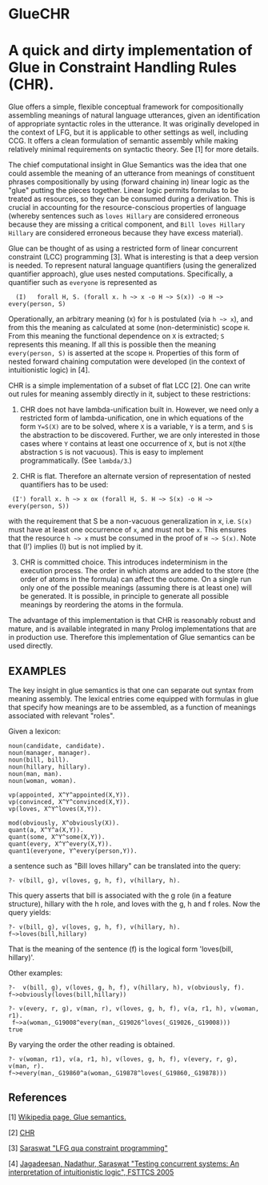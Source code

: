 # GlueCHR
# A quick and dirty implementation of Glue in Constraint Handling Rules (CHR).

Glue offers a simple, flexible conceptual framework for compositionally assembling meanings of natural language utterances, given an identification of appropriate syntactic roles in the utterance. It was originally developed in the context of LFG, but it is applicable to other settings as well, including CCG. It offers a clean formulation of semantic assembly while making relatively minimal requirements on syntactic theory. See [1] for more details.

The chief computational insight in Glue Semantics was the idea that one could assemble the meaning of an utterance from meanings of constituent phrases compositionally by using (forward chaining in) linear logic as the "glue" putting the pieces together. Linear logic permits formulas to be treated as resources, so they can be consumed during a derivation. This is crucial in accounting for the resource-conscious properties of language (whereby sentences such as `loves Hillary` are considered erroneous because they are missing a critical component, and `Bill loves Hillary Hillary` are considered erroneous because they have excess material). 

Glue can be thought of as using a restricted form of linear concurrent constraint (LCC) programming [3]. What is interesting is that a deep version is needed. To represent natural language quantifiers (using the generalized quantifier approach), glue uses nested computations. Specifically, a quantifier such as `everyone` is represented as
 ```
   (I)   forall H, S. (forall x. h ~> x -o H ~> S(x)) -o H ~> every(person, S)
```
Operationally, an arbitrary meaning (x) for `h` is postulated (via `h ~> x`), and from this the meaning as calculated at some (non-deterministic) scope `H`. From this meaning the functional dependence on `X` is extracted; `S` represents this meaning. If all this is possible then the meaning `every(person, S)` is asserted at the scope `H`. Properties of this form of nested forward chaining computation were developed (in the context of intuitionistic logic) in [4].

CHR is a simple implementation of a subset of flat LCC [2]. One can write out rules for meaning assembly directly in it, subject to these restrictions:
  1.  CHR does not have lambda-unification built in. However, we need only a restricted form of lambda-unification, one in which equations of the form `Y=S(X)` are to be solved, where `X` is a variable, `Y` is a term, and `S` is the abstraction to be discovered. Further, we are only interested in those cases where `Y` contains at least one occurrence of `X`, but is not `X`(the abstraction `S` is not vacuous). This is easy to implement programmatically. (See `lambda/3`.)

  2. CHR is flat. Therefore an alternate version of representation of nested quantifiers has to be used:
  ```
   (I') forall x. h ~> x ox (forall H, S. H ~> S(x) -o H ~> every(person, S))
 ```
 with the requirement that S be a non-vacuous generalization in x, i.e. `S(x)` must have at least one occurrence of `x`, and must not be `x`.
 This ensures that the resource `h ~> x` must be consumed in the proof of `H ~> S(x)`. Note that (I') implies (I) but is not implied by it.

  3. CHR is committed choice. This introduces indeterminism in the execution process. The order in which atoms are added to the store (the order of atoms in the formula) can affect the outcome. On a single run only one of the possible meanings (assuming there is at least one) will be generated. It is possible, in principle to generate all possible meanings by reordering the atoms in the formula.

The advantage of this implementation is that CHR is reasonably robust and mature, and is available integrated in many Prolog implementations that are in production use. Therefore this implementation of Glue semantics can be used directly. 

## EXAMPLES
 
The key insight in glue semantics is that one can separate out syntax from meaning assembly. The lexical entries come equipped with formulas in glue that specify how meanings are to be assembled, as a function of meanings associated with relevant "roles". 

Given a lexicon:
```
noun(candidate, candidate).
noun(manager, manager).
noun(bill, bill).
noun(hillary, hillary).
noun(man, man).
noun(woman, woman).

vp(appointed, X^Y^appointed(X,Y)).
vp(convinced, X^Y^convinced(X,Y)).
vp(loves, X^Y^loves(X,Y)).

mod(obviously, X^obviously(X)).
quant(a, X^Y^a(X,Y)).
quant(some, X^Y^some(X,Y)).
quant(every, X^Y^every(X,Y)).
quant1(everyone, Y^every(person,Y)).
```
a sentence such as "Bill loves hillary" can be translated into the query:
```
?- v(bill, g), v(loves, g, h, f), v(hillary, h).
```
This query asserts that bill is associated with the g role (in a feature structure), hillary with the h role, and
loves with the g, h and f roles. Now the query yields:
```
?- v(bill, g), v(loves, g, h, f), v(hillary, h).
f~>loves(bill,hillary)
```
That is the meaning of the sentence (f) is the logical form 'loves(bill, hillary)'.

Other examples:
```
?-  v(bill, g), v(loves, g, h, f), v(hillary, h), v(obviously, f).
f~>obviously(loves(bill,hillary))
```
```
?- v(every, r, g), v(man, r), v(loves, g, h, f), v(a, r1, h), v(woman, r1).
 f~>a(woman,_G19008^every(man,_G19026^loves(_G19026,_G19008)))
true
```

By varying the order the other reading is obtained.
```
?- v(woman, r1), v(a, r1, h), v(loves, g, h, f), v(every, r, g), v(man, r).
f~>every(man,_G19860^a(woman,_G19878^loves(_G19860,_G19878)))
```

## References

[1] [Wikipedia page, Glue semantics.](https://en.wikipedia.org/wiki/Glue_semantics)

[2] [CHR](https://dtai.cs.kuleuven.be/CHR/)

[3] [Saraswat "LFG qua constraint programming"](http://cognet.mit.edu/book/semantics-and-syntax-lexical-functional-grammar)

[4] [Jagadeesan, Nadathur, Saraswat "Testing concurrent systems: An interpretation of intuitionistic logic", FSTTCS 2005]( 
http://saraswat.org/lambdarcc.pdf)
